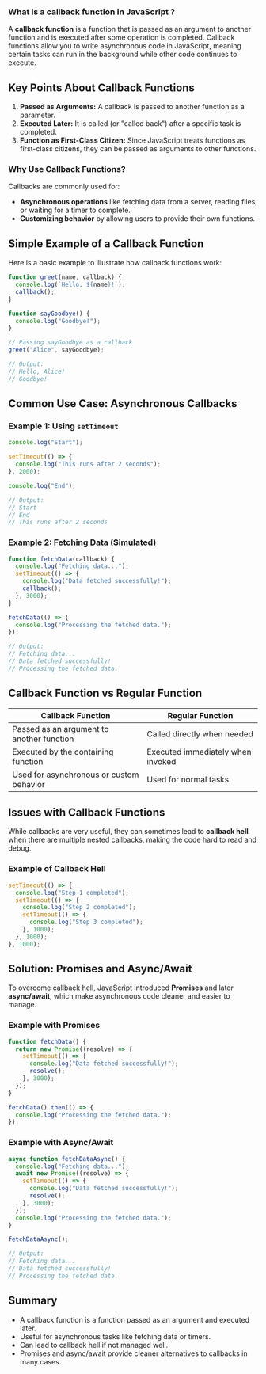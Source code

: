 ### **What is a callback function in JavaScript ?**

A **callback function** is a function that is passed as an argument to another function and is executed after some operation is completed. Callback functions allow you to write asynchronous code in JavaScript, meaning certain tasks can run in the background while other code continues to execute.

## Key Points About Callback Functions

1. **Passed as Arguments:** A callback is passed to another function as a parameter.
2. **Executed Later:** It is called (or "called back") after a specific task is completed.
3. **Function as First-Class Citizen:** Since JavaScript treats functions as first-class citizens, they can be passed as arguments to other functions.

### Why Use Callback Functions?

Callbacks are commonly used for:

- **Asynchronous operations** like fetching data from a server, reading files, or waiting for a timer to complete.
- **Customizing behavior** by allowing users to provide their own functions.

## Simple Example of a Callback Function

Here is a basic example to illustrate how callback functions work:

```javascript
function greet(name, callback) {
  console.log(`Hello, ${name}!`);
  callback();
}

function sayGoodbye() {
  console.log("Goodbye!");
}

// Passing sayGoodbye as a callback
greet("Alice", sayGoodbye);

// Output:
// Hello, Alice!
// Goodbye!
```

## Common Use Case: Asynchronous Callbacks

### Example 1: Using `setTimeout`

```javascript
console.log("Start");

setTimeout(() => {
  console.log("This runs after 2 seconds");
}, 2000);

console.log("End");

// Output:
// Start
// End
// This runs after 2 seconds
```

### Example 2: Fetching Data (Simulated)

```javascript
function fetchData(callback) {
  console.log("Fetching data...");
  setTimeout(() => {
    console.log("Data fetched successfully!");
    callback();
  }, 3000);
}

fetchData(() => {
  console.log("Processing the fetched data.");
});

// Output:
// Fetching data...
// Data fetched successfully!
// Processing the fetched data.
```

## Callback Function vs Regular Function

| **Callback Function**                     | **Regular Function**              |
| ----------------------------------------- | --------------------------------- |
| Passed as an argument to another function | Called directly when needed       |
| Executed by the containing function       | Executed immediately when invoked |
| Used for asynchronous or custom behavior  | Used for normal tasks             |

## Issues with Callback Functions

While callbacks are very useful, they can sometimes lead to **callback hell** when there are multiple nested callbacks, making the code hard to read and debug.

### Example of Callback Hell

```javascript
setTimeout(() => {
  console.log("Step 1 completed");
  setTimeout(() => {
    console.log("Step 2 completed");
    setTimeout(() => {
      console.log("Step 3 completed");
    }, 1000);
  }, 1000);
}, 1000);
```

## Solution: Promises and Async/Await

To overcome callback hell, JavaScript introduced **Promises** and later **async/await**, which make asynchronous code cleaner and easier to manage.

### Example with Promises

```javascript
function fetchData() {
  return new Promise((resolve) => {
    setTimeout(() => {
      console.log("Data fetched successfully!");
      resolve();
    }, 3000);
  });
}

fetchData().then(() => {
  console.log("Processing the fetched data.");
});
```

### Example with Async/Await

```javascript
async function fetchDataAsync() {
  console.log("Fetching data...");
  await new Promise((resolve) => {
    setTimeout(() => {
      console.log("Data fetched successfully!");
      resolve();
    }, 3000);
  });
  console.log("Processing the fetched data.");
}

fetchDataAsync();

// Output:
// Fetching data...
// Data fetched successfully!
// Processing the fetched data.
```

## Summary

- A callback function is a function passed as an argument and executed later.
- Useful for asynchronous tasks like fetching data or timers.
- Can lead to callback hell if not managed well.
- Promises and async/await provide cleaner alternatives to callbacks in many cases.